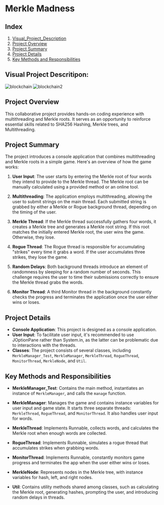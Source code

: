 # Merkle Madness

## Index
1. [Visual_Project_Description](#visual-project-descritipon)
1. [Project Overview](#project-overview)
2. [Project Summary](#project-summary)
3. [Project Details](#project-details)
4. [Key Methods and Responsibilities](#key-methods-and-responsibilities)

## Visual Project Descritipon:

![blockchain](https://github.com/NoahBakayou/MerkleConquestCS294/assets/100172278/69067d51-e6bf-457d-8ebf-99ce73337b4b)
![blockchain2](https://github.com/NoahBakayou/MerkleConquestCS294/assets/100172278/76f98085-ecc4-47de-bd29-321a93543524)

## Project Overview

This collaborative project provides hands-on coding experience with multithreading and Merkle roots. It serves as an opportunity to reinforce essential skills related to SHA256 Hashing, Merkle trees, and Multithreading.

## Project Summary

The project introduces a console application that combines multithreading and Merkle roots in a simple game. Here's an overview of how the game works:

1. **User Input**: The user starts by entering the Merkle root of four words they intend to provide to the Merkle thread. The Merkle root can be manually calculated using a provided method or an online tool.

2. **Multithreading**: The application employs multithreading, allowing the user to submit strings on the main thread. Each submitted string is grabbed by either a Merkle or Rogue background thread, depending on the timing of the user.

3. **Merkle Thread**: If the Merkle thread successfully gathers four words, it creates a Merkle tree and generates a Merkle root string. If this root matches the initially entered Merkle root, the user wins the game. Otherwise, they lose.

4. **Rogue Thread**: The Rogue thread is responsible for accumulating "strikes" every time it grabs a word. If the user accumulates three strikes, they lose the game.

5. **Random Delays**: Both background threads introduce an element of randomness by sleeping for a random number of seconds. This challenge requires the user to time their submissions correctly to ensure the Merkle thread grabs the words.

6. **Monitor Thread**: A third Monitor thread in the background constantly checks the progress and terminates the application once the user either wins or loses.

## Project Details

- **Console Application**: This project is designed as a console application.
- **User Input**: To facilitate user input, it's recommended to use JOptionPane rather than System.in, as the latter can be problematic due to interactions with the threads.
- **Classes**: The project consists of several classes, including `MerkleManager_Test`, `MerkleManager`, `MerkleThread`, `RogueThread`, `MonitorThread`, `MerkleNode`, and `Util`.

## Key Methods and Responsibilities

- **MerkleManager_Test**: Contains the main method, instantiates an instance of `MerkleManager`, and calls the `manage` function.

- **MerkleManager**: Manages the game and contains instance variables for user input and game state. It starts three separate threads: `MerkleThread`, `RogueThread`, and `MonitorThread`. It also handles user input for words.

- **MerkleThread**: Implements Runnable, collects words, and calculates the Merkle root when enough words are collected.

- **RogueThread**: Implements Runnable, simulates a rogue thread that accumulates strikes when grabbing words.

- **MonitorThread**: Implements Runnable, constantly monitors game progress and terminates the app when the user either wins or loses.

- **MerkleNode**: Represents nodes in the Merkle tree, with instance variables for hash, left, and right nodes.

- **Util**: Contains utility methods shared among classes, such as calculating the Merkle root, generating hashes, prompting the user, and introducing random delays in threads.

